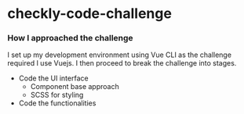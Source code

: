 # checkly-code-challenge

### How I approached the challenge

I set up my development environment using Vue CLI as the challenge required I use Vuejs.
I then proceed to break the challenge into stages.

- Code the UI interface
  - Component base approach
  - SCSS for styling
- Code the functionalities
